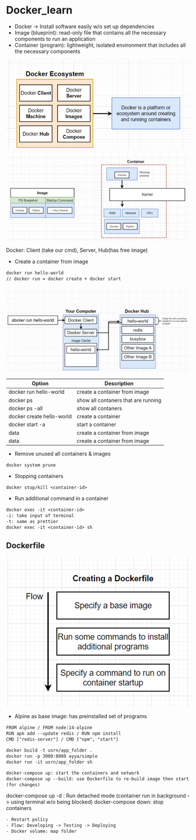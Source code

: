 # Docker_learn

- Docker -> Install software easily w/o set up dependencies
- Image (blueprint): read-only file that contains all the necessary components to run an application
- Container (program): lightweight, isolated environment that includes all the necessary components

![](https://github.com/hyhung12/Docker_learn/blob/main/docker0.png)
![](https://github.com/hyhung12/Docker_learn/blob/main/docker2.png)


Docker: Client (take our cmd), Server, Hub(has free image)
- Create a container from image
```
docker run hello-world
// docker run = docker create + docker start
```
![](https://github.com/hyhung12/Docker_learn/blob/main/docker1.png)


| Option | Description |
|-|-|
| docker run hello-world | create a container from image |
| docker ps | show all contaners that are running |
| docker ps -all | show all contaners |
| docker create hello-world  | create a container |
| docker start -a <container-id>  | start a container |
| data   | create a container from image |
| data   | create a container from image |


- Remove unused all containers & images 
```
docker system prune
```
- Stopping containers
```
docker stop/kill <container-id>
```
- Run additional command in a container
```
docker exec -it <container-id>
-i: take input of terminal
-t: same as prettier
docker exec -it <container-id> sh
```

## Dockerfile
![](https://github.com/hyhung12/Docker_learn/blob/main/dockerfile0.png)
- Alpine as base image: has preinstalled set of programs
```
FROM alpine / FROM node:14-alpine
RUN apk add --update redis / RUN npm install
CMD ["redis-server"] / CMD ["npm", "start"]
```

```
docker build -t usrn/app_folder .
docker run -p 3000:8080 ayya/simple
docker run -it usrn/app_folder sh
```

```
docker-compose up: start the containers and network
docker-compose up --build: use Dockerfile to re-build image then start (for changes)
```
docker-compose up -d : Run detached mode (container run in background -> using terminal w/o being blocked)
docker-compose down: stop containers
```
- Restart policy
- Flow: Developing -> Testing -> Deploying
- Docker volume: map folder
